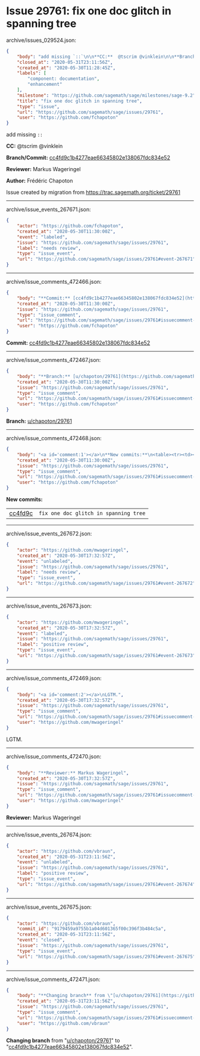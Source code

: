 # Issue 29761: fix one doc glitch in spanning tree

archive/issues_029524.json:
```json
{
    "body": "add missing `::`\n\n**CC:**  @tscrim @vinklein\n\n**Branch/Commit:** [cc4fd9c1b4277eae66345802e138067fdc834e52](https://github.com/sagemath/sagetrac-mirror/commit/cc4fd9c1b4277eae66345802e138067fdc834e52)\n\n**Reviewer:** Markus Wageringel\n\n**Author:** Fr\u00e9d\u00e9ric Chapoton\n\nIssue created by migration from https://trac.sagemath.org/ticket/29761\n\n",
    "closed_at": "2020-05-31T23:11:56Z",
    "created_at": "2020-05-30T11:28:45Z",
    "labels": [
        "component: documentation",
        "enhancement"
    ],
    "milestone": "https://github.com/sagemath/sage/milestones/sage-9.2",
    "title": "fix one doc glitch in spanning tree",
    "type": "issue",
    "url": "https://github.com/sagemath/sage/issues/29761",
    "user": "https://github.com/fchapoton"
}
```
add missing `::`

**CC:**  @tscrim @vinklein

**Branch/Commit:** [cc4fd9c1b4277eae66345802e138067fdc834e52](https://github.com/sagemath/sagetrac-mirror/commit/cc4fd9c1b4277eae66345802e138067fdc834e52)

**Reviewer:** Markus Wageringel

**Author:** Frédéric Chapoton

Issue created by migration from https://trac.sagemath.org/ticket/29761





---

archive/issue_events_267671.json:
```json
{
    "actor": "https://github.com/fchapoton",
    "created_at": "2020-05-30T11:30:00Z",
    "event": "labeled",
    "issue": "https://github.com/sagemath/sage/issues/29761",
    "label": "needs review",
    "type": "issue_event",
    "url": "https://github.com/sagemath/sage/issues/29761#event-267671"
}
```



---

archive/issue_comments_472466.json:
```json
{
    "body": "**Commit:** [cc4fd9c1b4277eae66345802e138067fdc834e52](https://github.com/sagemath/sagetrac-mirror/commit/cc4fd9c1b4277eae66345802e138067fdc834e52)",
    "created_at": "2020-05-30T11:30:00Z",
    "issue": "https://github.com/sagemath/sage/issues/29761",
    "type": "issue_comment",
    "url": "https://github.com/sagemath/sage/issues/29761#issuecomment-472466",
    "user": "https://github.com/fchapoton"
}
```

**Commit:** [cc4fd9c1b4277eae66345802e138067fdc834e52](https://github.com/sagemath/sagetrac-mirror/commit/cc4fd9c1b4277eae66345802e138067fdc834e52)



---

archive/issue_comments_472467.json:
```json
{
    "body": "**Branch:** [u/chapoton/29761](https://github.com/sagemath/sagetrac-mirror/tree/u/chapoton/29761)",
    "created_at": "2020-05-30T11:30:00Z",
    "issue": "https://github.com/sagemath/sage/issues/29761",
    "type": "issue_comment",
    "url": "https://github.com/sagemath/sage/issues/29761#issuecomment-472467",
    "user": "https://github.com/fchapoton"
}
```

**Branch:** [u/chapoton/29761](https://github.com/sagemath/sagetrac-mirror/tree/u/chapoton/29761)



---

archive/issue_comments_472468.json:
```json
{
    "body": "<a id='comment:1'></a>\n**New commits:**\n<table><tr><td><a href=\"https://github.com/sagemath/sagetrac-mirror/commit/cc4fd9c1b4277eae66345802e138067fdc834e52\">cc4fd9c</a></td><td><code>fix one doc glitch in spanning tree</code></td></tr></table>\n",
    "created_at": "2020-05-30T11:30:00Z",
    "issue": "https://github.com/sagemath/sage/issues/29761",
    "type": "issue_comment",
    "url": "https://github.com/sagemath/sage/issues/29761#issuecomment-472468",
    "user": "https://github.com/fchapoton"
}
```

<a id='comment:1'></a>
**New commits:**
<table><tr><td><a href="https://github.com/sagemath/sagetrac-mirror/commit/cc4fd9c1b4277eae66345802e138067fdc834e52">cc4fd9c</a></td><td><code>fix one doc glitch in spanning tree</code></td></tr></table>




---

archive/issue_events_267672.json:
```json
{
    "actor": "https://github.com/mwageringel",
    "created_at": "2020-05-30T17:32:57Z",
    "event": "unlabeled",
    "issue": "https://github.com/sagemath/sage/issues/29761",
    "label": "needs review",
    "type": "issue_event",
    "url": "https://github.com/sagemath/sage/issues/29761#event-267672"
}
```



---

archive/issue_events_267673.json:
```json
{
    "actor": "https://github.com/mwageringel",
    "created_at": "2020-05-30T17:32:57Z",
    "event": "labeled",
    "issue": "https://github.com/sagemath/sage/issues/29761",
    "label": "positive review",
    "type": "issue_event",
    "url": "https://github.com/sagemath/sage/issues/29761#event-267673"
}
```



---

archive/issue_comments_472469.json:
```json
{
    "body": "<a id='comment:2'></a>\nLGTM.",
    "created_at": "2020-05-30T17:32:57Z",
    "issue": "https://github.com/sagemath/sage/issues/29761",
    "type": "issue_comment",
    "url": "https://github.com/sagemath/sage/issues/29761#issuecomment-472469",
    "user": "https://github.com/mwageringel"
}
```

<a id='comment:2'></a>
LGTM.



---

archive/issue_comments_472470.json:
```json
{
    "body": "**Reviewer:** Markus Wageringel",
    "created_at": "2020-05-30T17:32:57Z",
    "issue": "https://github.com/sagemath/sage/issues/29761",
    "type": "issue_comment",
    "url": "https://github.com/sagemath/sage/issues/29761#issuecomment-472470",
    "user": "https://github.com/mwageringel"
}
```

**Reviewer:** Markus Wageringel



---

archive/issue_events_267674.json:
```json
{
    "actor": "https://github.com/vbraun",
    "created_at": "2020-05-31T23:11:56Z",
    "event": "unlabeled",
    "issue": "https://github.com/sagemath/sage/issues/29761",
    "label": "positive review",
    "type": "issue_event",
    "url": "https://github.com/sagemath/sage/issues/29761#event-267674"
}
```



---

archive/issue_events_267675.json:
```json
{
    "actor": "https://github.com/vbraun",
    "commit_id": "9179459a9755b1a04d601365f00c396f3b484c5a",
    "created_at": "2020-05-31T23:11:56Z",
    "event": "closed",
    "issue": "https://github.com/sagemath/sage/issues/29761",
    "type": "issue_event",
    "url": "https://github.com/sagemath/sage/issues/29761#event-267675"
}
```



---

archive/issue_comments_472471.json:
```json
{
    "body": "**Changing branch** from \"[u/chapoton/29761](https://github.com/sagemath/sagetrac-mirror/tree/u/chapoton/29761)\" to \"[cc4fd9c1b4277eae66345802e138067fdc834e52](https://github.com/sagemath/sagetrac-mirror/commit/cc4fd9c1b4277eae66345802e138067fdc834e52)\".",
    "created_at": "2020-05-31T23:11:56Z",
    "issue": "https://github.com/sagemath/sage/issues/29761",
    "type": "issue_comment",
    "url": "https://github.com/sagemath/sage/issues/29761#issuecomment-472471",
    "user": "https://github.com/vbraun"
}
```

**Changing branch** from "[u/chapoton/29761](https://github.com/sagemath/sagetrac-mirror/tree/u/chapoton/29761)" to "[cc4fd9c1b4277eae66345802e138067fdc834e52](https://github.com/sagemath/sagetrac-mirror/commit/cc4fd9c1b4277eae66345802e138067fdc834e52)".

